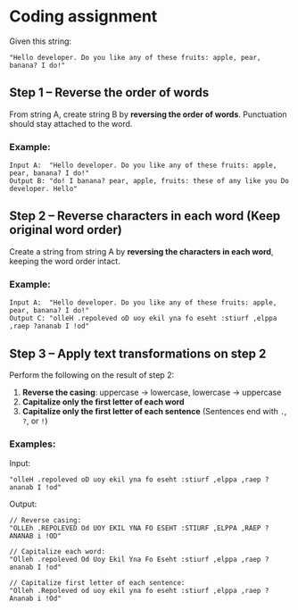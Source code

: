# Coding assignment

Given this string:

```
"Hello developer. Do you like any of these fruits: apple, pear, banana? I do!"
```

## Step 1 – Reverse the order of words

From string A, create string B by **reversing the order of words**.
Punctuation should stay attached to the word.

### Example:

```
Input A:  "Hello developer. Do you like any of these fruits: apple, pear, banana? I do!"
Output B: "do! I banana? pear, apple, fruits: these of any like you Do developer. Hello"
```

## Step 2 – Reverse characters in each word (Keep original word order)

Create a string from string A by **reversing the characters in each word**, keeping the word order intact.

### Example:

```
Input A:  "Hello developer. Do you like any of these fruits: apple, pear, banana? I do!"
Output C: "olleH .repoleved oD uoy ekil yna fo eseht :stiurf ,elppa ,raep ?ananab I !od"
```

## Step 3 – Apply text transformations on step 2

Perform the following on the result of step 2:

1. **Reverse the casing**: uppercase → lowercase, lowercase → uppercase
2. **Capitalize only the first letter of each word**
3. **Capitalize only the first letter of each sentence**
   (Sentences end with `.`, `?`, or `!`)

### Examples:

Input:

```
"olleH .repoleved oD uoy ekil yna fo eseht :stiurf ,elppa ,raep ?ananab I !od"
```

Output:

```
// Reverse casing:
"OLLEh .REPOLEVED Od UOY EKIL YNA FO ESEHT :STIURF ,ELPPA ,RAEP ?ANANAB i !OD"

// Capitalize each word:
"Olleh .repoleved Od Uoy Ekil Yna Fo Eseht :stiurf ,elppa ,raep ?ananab I !od"

// Capitalize first letter of each sentence:
"Olleh .Repoleved od uoy ekil yna fo eseht :stiurf ,elppa ,raep ?Ananab i !Od"
```

